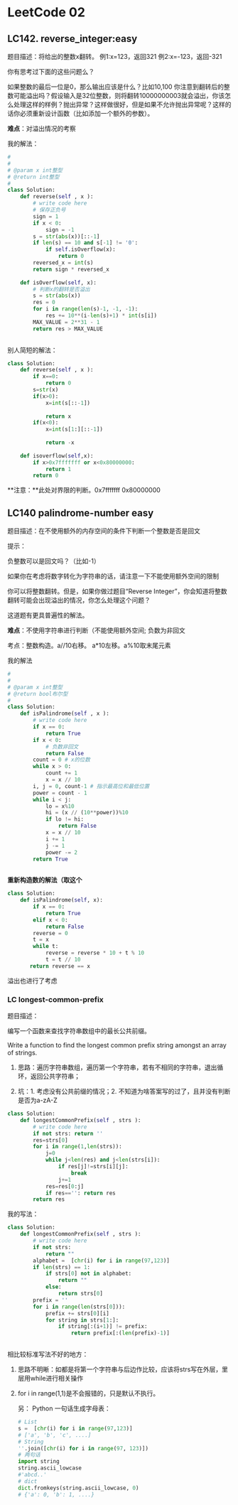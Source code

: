 # LeetCode 02

## LC142. reverse_integer:easy

题目描述：将给出的整数x翻转。
例1:x=123，返回321
例2:x=-123，返回-321

你有思考过下面的这些问题么？

如果整数的最后一位是0，那么输出应该是什么？比如10,100
你注意到翻转后的整数可能溢出吗？假设输入是32位整数，则将翻转10000000003就会溢出，你该怎么处理这样的样例？抛出异常？这样做很好，但是如果不允许抛出异常呢？这样的话你必须重新设计函数（比如添加一个额外的参数）。

**难点**：对溢出情况的考察

我的解法：

```python
#
# 
# @param x int整型 
# @return int整型
#
class Solution:
    def reverse(self , x ):
        # write code here
        # 保存正负号
        sign = 1
        if x < 0:
            sign = -1
        s = str(abs(x))[::-1]
        if len(s) == 10 and s[-1] != '0':
            if self.isOverflow(x):
                return 0
        reversed_x = int(s)
        return sign * reversed_x
    
    def isOverflow(self, x):
        # 判断x的翻转是否溢出
        s = str(abs(x))
        res = 0
        for i in range(len(s)-1, -1, -1):
            res += 10**(i-len(s)+1) * int(s[i])
        MAX_VALUE = 2**31 - 1
        return res > MAX_VALUE
        
```

别人简短的解法：

```python
class Solution:
    def reverse(self , x ):
        if x==0:
            return 0
        s=str(x)
        if(x>0):
            x=int(s[::-1])
             
            return x
        if(x<0):
            x=int(s[1:][::-1])
             
            return -x
         
    def isoverflow(self,x):
        if x>0x7fffffff or x<0x80000000:
            return 1
        return 0
```

**注意：**此处对界限的判断。0x7fffffff 0x80000000

## LC140 palindrome-number easy

题目描述：在不使用额外的内存空间的条件下判断一个整数是否是回文

提示：

负整数可以是回文吗？（比如-1）

如果你在考虑将数字转化为字符串的话，请注意一下不能使用额外空间的限制

你可以将整数翻转。但是，如果你做过题目“Reverse Integer”，你会知道将整数翻转可能会出现溢出的情况，你怎么处理这个问题？

这道题有更具普遍性的解法。

**难点**：不使用字符串进行判断（不能使用额外空间; 负数为非回文

考点：整数构造。a//10右移。 a*10左移。a%10取末尾元素

我的解法

```python
#
# 
# @param x int整型 
# @return bool布尔型
#
class Solution:
    def isPalindrome(self , x ):
        # write code here
        if x == 0:
            return True
        if x < 0:
            # 负数非回文
            return False
        count = 0 # x的位数
        while x > 0:
            count += 1
            x = x // 10
        i, j = 0, count-1 # 指示最高位和最低位置
        power = count - 1
        while i < j:
            lo = x%10
            hi = (x // (10**power))%10
            if lo != hi:
                return False
            x = x // 10
            i += 1
            j -= 1
            power -= 2
        return True
        
```

**重新构造数的解法（取这个**

```python
class Solution:
    def isPalindrome(self, x):
        if x == 0:
            return True
        elif x < 0:
            return False
        reverse = 0
        t = x
        while t:
            reverse = reverse * 10 + t % 10
            t = t // 10
       return reverse == x
```

溢出也进行了考虑

### LC longest-common-prefix

题目描述：

编写一个函数来查找字符串数组中的最长公共前缀。

Write a function to find the longest common prefix string amongst an array of strings.

1. 思路：遍历字符串数组，遍历第一个字符串，若有不相同的字符串，退出循环，返回公共字符串；

2. 坑：1. 考虑没有公共前缀的情况；2. 不知道为啥答案写的过了，且并没有判断是否为a-zA-Z

```python
class Solution:
    def longestCommonPrefix(self , strs ):
        # write code here
        if not strs: return ''
        res=strs[0]
        for i in range(1,len(strs)):
            j=0
            while j<len(res) and j<len(strs[i]):
                if res[j]!=strs[i][j]:
                    break
                j+=1
            res=res[0:j]
            if res=='': return res
        return res
```

我的写法：

```python
class Solution:
    def longestCommonPrefix(self , strs ):
        # write code here
        if not strs: 
            return ""
        alphabet =  [chr(i) for i in range(97,123)]
        if len(strs) == 1:
            if strs[0] not in alphabet:
                return ""
            else:
                return strs[0]
        prefix = ''
        for i in range(len(strs[0])):
            prefix += strs[0][i]
            for string in strs[1:]:
                if string[:(i+1)] != prefix:
                    return prefix[:(len(prefix)-1)]
        
```

相比较标准写法不好的地方：

1. 思路不明晰：如都是将第一个字符串与后边作比较，应该将strs写在外层，里层用while进行相关操作

2. for i in range(1,1)是不会报错的，只是默认不执行。

   另： Python 一句话生成字母表：

   

   ``` python
   # List
   s =  [chr(i) for i in range(97,123)]
   # ['a', 'b', 'c', ....]
   # String
   ''.join([chr(i) for i in range(97, 123)])
   # 两句话
   import string
   string.ascii_lowcase
   #'abcd..'
   # dict
   dict.fromkeys(string.ascii_lowcase, 0)
   # {'a': 0, 'b': 1, ....}
   ```

   